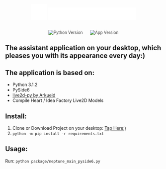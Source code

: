 <div align="center" style="padding-top: 10px">
    <img src="./docs/nep.svg" alt="koe" width="50px" height="50px">
    <img src="./docs/nep_logo.svg" alt="live2d-py" height="40px">
</div>
<p align="center" style="font-family: 'Roboto', sans-serif; font-size: 1em; color: #555;">
    <br>
    <img title="Python Version" src="https://img.shields.io/badge/python-3.10+-blue" alt="Python Version" style="margin: 0 10px;">
    <img title="App Version" src="https://img.shields.io/badge/release- v0.1-purple" alt="App Version" style="margin: 0 10px;">
</p>

## The assistant application on your desktop, which pleases you with its appearance every day:)

## The application is based on:
* Python 3.1.2
* PySide6
* [live2d-py by Arkueid](https://github.com/Arkueid/live2d-py)
* Compile Heart / Idea Factory Live2D Models

## Install:
1. Clone or Download Project on your desktop: [Tap Here:)](https://github.com/NeptuneNoiSe/MyLittleNeptune.git)
2. `python -m pip install -r requirements.txt`

## Usage:
Run:
`python package/neptune_main_pyside6.py`
